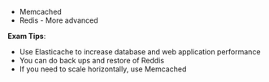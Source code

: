  
 
 * Memcached
 * Redis - More advanced 
 
 **Exam Tips**:
 
 * Use Elasticache to increase database and web application performance
 * You can do back ups and restore of Reddis
 * If you need to scale horizontally, use Memcached
 